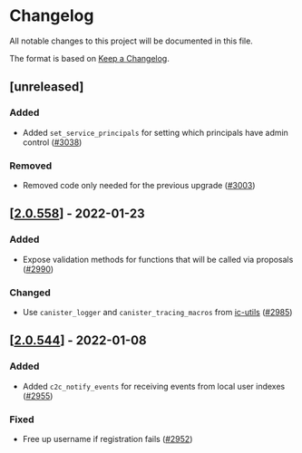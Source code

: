 # Changelog
All notable changes to this project will be documented in this file.

The format is based on [Keep a Changelog](https://keepachangelog.com/en/1.0.0/).

## [unreleased]

### Added

- Added `set_service_principals` for setting which principals have admin control ([#3038](https://github.com/open-ic/open-chat/pull/3038))

### Removed

- Removed code only needed for the previous upgrade ([#3003](https://github.com/open-ic/open-chat/pull/3003))

## [[2.0.558](https://github.com/open-ic/open-chat/releases/tag/v2.0.558-user_index)] - 2022-01-23

### Added

- Expose validation methods for functions that will be called via proposals ([#2990](https://github.com/open-ic/open-chat/pull/2990))

### Changed

- Use `canister_logger` and `canister_tracing_macros` from [ic-utils](https://github.com/open-ic/ic-utils) ([#2985](https://github.com/open-ic/open-chat/pull/2985))

## [[2.0.544](https://github.com/open-ic/open-chat/releases/tag/v2.0.544-user_index)] - 2022-01-08

### Added

- Added `c2c_notify_events` for receiving events from local user indexes ([#2955](https://github.com/open-ic/open-chat/pull/2955))

### Fixed

- Free up username if registration fails ([#2952](https://github.com/open-ic/open-chat/pull/2952))
